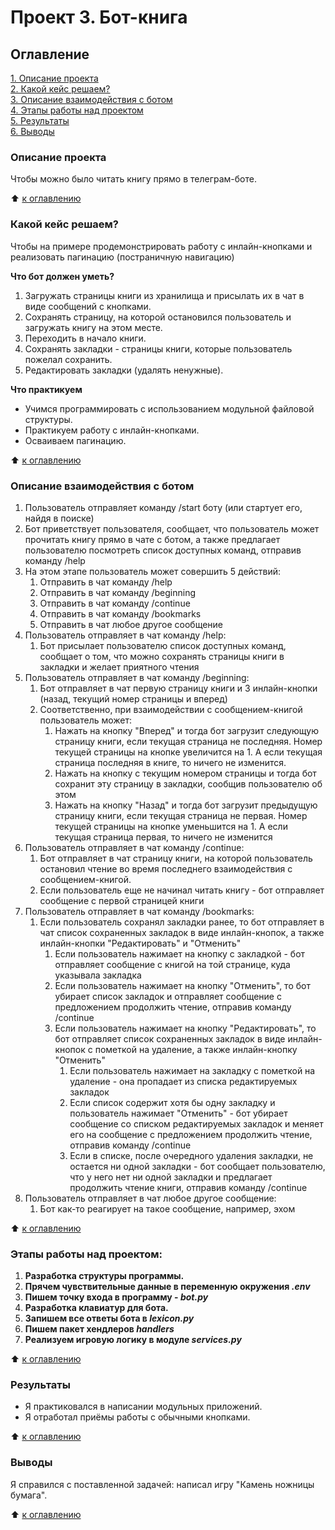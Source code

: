 # Проект 3. Бот-книга

## Оглавление  
[1. Описание проекта](https://github.com/SergeyObukhov/tg_bot/blob/master/book_bot#описание-проекта)  
[2. Какой кейс решаем?](https://github.com/SergeyObukhov/tg_bot/blob/master/book_bot#какой-кейс-решаем)  
[3. Описание взаимодействия с ботом](https://github.com/SergeyObukhov/tg_bot/blob/master/book_bot#описание-взаимодействия-с-ботом)  
[4. Этапы работы над проектом](https://github.com/SergeyObukhov/tg_bot/blob/master/book_bot#этапы-работы-над-проектом)  
[5. Результаты](https://github.com/SergeyObukhov/tg_bot/blob/master/book_bot#результаты)  
[6. Выводы](https://github.com/SergeyObukhov/tg_bot/blob/master/book_bot#выводы)  
  
### Описание проекта  
Чтобы можно было читать книгу прямо в телеграм-боте.
  
:arrow_up: [к оглавлению](https://github.com/SergeyObukhov/tg_bot/blob/master/book_bot#оглавление)
  
  
### Какой кейс решаем?  
Чтобы на примере продемонстрировать работу с инлайн-кнопками и реализовать пагинацию (постраничную навигацию)
  
**Что бот должен уметь?**  
1. Загружать страницы книги из хранилища и присылать их в чат в виде сообщений с кнопками.
2. Сохранять страницу, на которой остановился пользователь и загружать книгу на этом месте.
3. Переходить в начало книги.
4. Сохранять закладки - страницы книги, которые пользователь пожелал сохранить.
5. Редактировать закладки (удалять ненужные).

  
**Что практикуем**  
- Учимся программировать с использованием модульной файловой структуры.
- Практикуем работу с инлайн-кнопками.
- Осваиваем пагинацию.
  
:arrow_up: [к оглавлению](https://github.com/SergeyObukhov/tg_bot/blob/master/book_bot#оглавление)

### Описание взаимодействия с ботом  
1. Пользователь отправляет команду /start боту (или стартует его, найдя в поиске)
2. Бот приветствует пользователя, сообщает, что пользователь может прочитать книгу прямо в чате с ботом, а также предлагает пользователю посмотреть список доступных команд, отправив команду /help
3. На этом этапе пользователь может совершить 5 действий:
    1. Отправить в чат команду /help
    2. Отправить в чат команду /beginning
    3. Отправить в чат команду /continue
    4. Отправить в чат команду /bookmarks
    5. Отправить в чат любое другое сообщение
4. Пользователь отправляет в чат команду /help:
    1. Бот присылает пользователю список доступных команд, сообщает о том, что можно сохранять страницы книги в закладки и желает приятного чтения
5. Пользователь отправляет в чат команду /beginning:
    1. Бот отправляет в чат первую страницу книги и 3 инлайн-кнопки (назад, текущий номер страницы и вперед)
    2. Соответственно, при взаимодействии с сообщением-книгой пользователь может:
        1. Нажать на кнопку "Вперед" и тогда бот загрузит следующую страницу книги, если текущая страница не последняя. Номер текущей страницы на кнопке увеличится на 1. А если текущая страница последняя в книге, то ничего не изменится.
        2. Нажать на кнопку с текущим номером страницы и тогда бот сохранит эту страницу в закладки, сообщив пользователю об этом
        3. Нажать на кнопку "Назад" и тогда бот загрузит предыдущую страницу книги, если текущая страница не первая. Номер текущей страницы на кнопке уменьшится на 1. А если текущая страница первая, то ничего не изменится
6. Пользователь отправляет в чат команду /continue:
    1. Бот отправляет в чат страницу книги, на которой пользователь остановил чтение во время последнего взаимодействия с сообщением-книгой.
    2. Если пользователь еще не начинал читать книгу - бот отправляет сообщение с первой страницей книги
7. Пользователь отправляет в чат команду /bookmarks:
    1. Если пользователь сохранял закладки ранее, то бот отправляет в чат список сохраненных закладок в виде инлайн-кнопок, а также инлайн-кнопки "Редактировать" и "Отменить"
        1. Если пользователь нажимает на кнопку с закладкой - бот отправляет сообщение с книгой на той странице, куда указывала закладка
        2. Если пользователь нажимает на кнопку "Отменить", то бот убирает список закладок и отправляет сообщение с предложением продолжить чтение, отправив команду /continue
        3. Если пользователь нажимает на кнопку "Редактировать", то бот отправляет список сохраненных закладок в виде инлайн-кнопок с пометкой на удаление, а также инлайн-кнопку "Отменить"
            1. Если пользователь нажимает на закладку с пометкой на удаление - она пропадает из списка редактируемых закладок
            2. Если список содержит хотя бы одну закладку и пользователь нажимает "Отменить" - бот убирает сообщение со списком редактируемых закладок и меняет его на сообщение с предложением продолжить чтение, отправив команду /continue
            3. Если в списке, после очередного удаления закладки, не остается ни одной закладки - бот сообщает пользователю, что у него нет ни одной закладки и предлагает продолжить чтение книги, отправив команду /continue
8. Пользователь отправляет в чат любое другое сообщение:
    1. Бот как-то реагирует на такое сообщение, например, эхом
  
:arrow_up: [к оглавлению](https://github.com/SergeyObukhov/tg_bot/blob/master/book_bot#оглавление)
  
  
### Этапы работы над проектом:  
1. **Разработка структуры программы.**
2. **Прячем чувствительные данные в переменную окружения *.env***
3. **Пишем точку входа в программу - *bot.py***
4. **Разработка клавиатур для бота.**
5. **Запишем все ответы бота в *lexicon.py***
6. **Пишем пакет хендлеров *handlers***
7. **Реализуем игровую логику в модуле *services.py***

  
:arrow_up: [к оглавлению](https://github.com/SergeyObukhov/tg_bot/blob/master/book_bot#оглавление)
  
  
### Результаты  
- Я практиковался в написании модульных приложений.
- Я отработал приёмы работы с обычными кнопками.
  
:arrow_up: [к оглавлению](https://github.com/SergeyObukhov/tg_bot/blob/master/book_bot#оглавление)
  
  
### Выводы  
Я справился с поставленной задачей:
написал игру "Камень ножницы бумага". 
  
:arrow_up: [к оглавлению](https://github.com/SergeyObukhov/tg_bot/blob/master/book_bot#оглавление)
